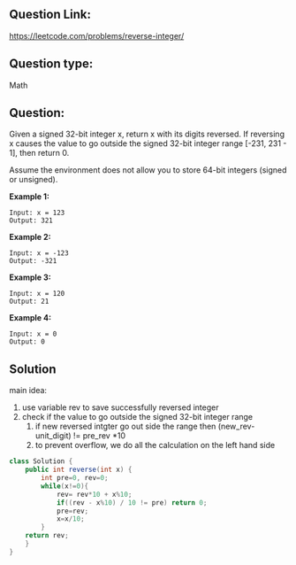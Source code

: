 ## Question Link:
https://leetcode.com/problems/reverse-integer/

## Question type: 
Math

## Question:
Given a signed 32-bit integer x, return x with its digits reversed. If reversing x causes the value to go outside the signed 32-bit integer range [-231, 231 - 1], then return 0.

Assume the environment does not allow you to store 64-bit integers (signed or unsigned).

**Example 1:**
```
Input: x = 123
Output: 321
```
**Example 2:**
```
Input: x = -123
Output: -321
```
**Example 3:**
```
Input: x = 120
Output: 21
```
**Example 4:**
```
Input: x = 0
Output: 0
```

## Solution
main idea:
 1. use variable rev to save successfully reversed integer
 2. check if the value to go outside the signed 32-bit integer range 
    1) if new reversed intgter go out side the range then (new_rev-unit_digit) != pre_rev \*10
    2) to prevent overflow, we do all the calculation on the left hand side

```java
class Solution {
    public int reverse(int x) {
        int pre=0, rev=0;
        while(x!=0){
            rev= rev*10 + x%10;
            if((rev - x%10) / 10 != pre) return 0;  
            pre=rev;
            x=x/10;
        }
    return rev;
    }
}
```
